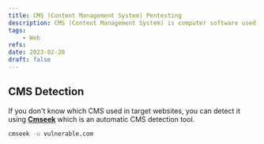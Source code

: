 ```yaml
---
title: CMS (Content Management System) Pentesting
description: CMS (Content Management System) is computer software used to manage the creation and modification of digital content.
tags:
    - Web
refs:
date: 2023-02-20
draft: false
---
```


## CMS Detection

If you don't know which CMS used in target websites, you can detect it using **[Cmseek](https://github.com/Tuhinshubhra/CMSeeK)** which is an automatic CMS detection tool.

```sh
cmseek -u vulnerable.com
```
